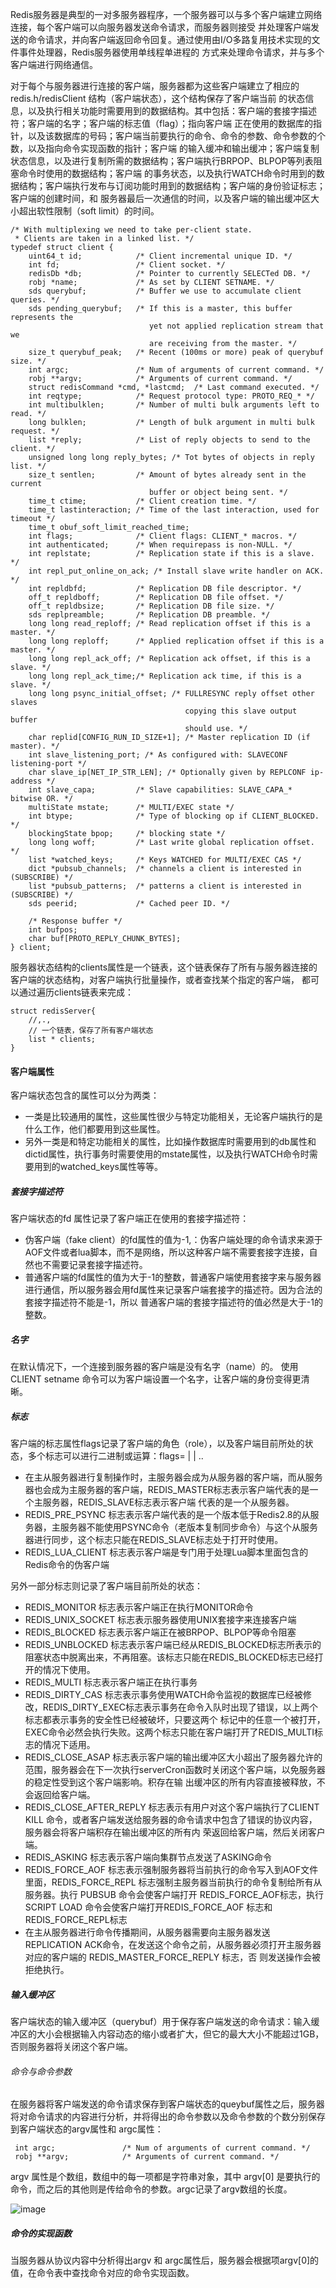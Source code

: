 Redis服务器是典型的一对多服务器程序，一个服务器可以与多个客户端建立网络连接，每个客户端可以向服务器发送命令请求，而服务器则接受
并处理客户端发送的命令请求，并向客户端返回命令回复。通过使用由I/O多路复用技术实现的文件事件处理器，Redis服务器使用单线程单进程的
方式来处理命令请求，并与多个客户端进行网络通信。

对于每个与服务器进行连接的客户端，服务器都为这些客户端建立了相应的redis.h/redisClient 结构（客户端状态），这个结构保存了客户端当前
的状态信息，以及执行相关功能时需要用到的数据结构。其中包括：客户端的套接字描述符；客户端的名字；客户端的标志值（flag）；指向客户端
正在使用的数据库的指针，以及该数据库的号码；客户端当前要执行的命令、命令的参数、命令参数的个数，以及指向命令实现函数的指针；客户端
的输入缓冲和输出缓冲；客户端复制状态信息，以及进行复制所需的数据结构；客户端执行BRPOP、BLPOP等列表阻塞命令时使用的数据结构；客户端
的事务状态，以及执行WATCH命令时用到的数据结构；客户端执行发布与订阅功能时用到的数据结构；客户端的身份验证标志；客户端的创建时间，和
服务器最后一次通信的时间，以及客户端的输出缓冲区大小超出软性限制（soft limit）的时间。

```
/* With multiplexing we need to take per-client state.
 * Clients are taken in a linked list. */
typedef struct client {
    uint64_t id;            /* Client incremental unique ID. */
    int fd;                 /* Client socket. */
    redisDb *db;            /* Pointer to currently SELECTed DB. */
    robj *name;             /* As set by CLIENT SETNAME. */
    sds querybuf;           /* Buffer we use to accumulate client queries. */
    sds pending_querybuf;   /* If this is a master, this buffer represents the
                               yet not applied replication stream that we
                               are receiving from the master. */
    size_t querybuf_peak;   /* Recent (100ms or more) peak of querybuf size. */
    int argc;               /* Num of arguments of current command. */
    robj **argv;            /* Arguments of current command. */
    struct redisCommand *cmd, *lastcmd;  /* Last command executed. */
    int reqtype;            /* Request protocol type: PROTO_REQ_* */
    int multibulklen;       /* Number of multi bulk arguments left to read. */
    long bulklen;           /* Length of bulk argument in multi bulk request. */
    list *reply;            /* List of reply objects to send to the client. */
    unsigned long long reply_bytes; /* Tot bytes of objects in reply list. */
    size_t sentlen;         /* Amount of bytes already sent in the current
                               buffer or object being sent. */
    time_t ctime;           /* Client creation time. */
    time_t lastinteraction; /* Time of the last interaction, used for timeout */
    time_t obuf_soft_limit_reached_time;
    int flags;              /* Client flags: CLIENT_* macros. */
    int authenticated;      /* When requirepass is non-NULL. */
    int replstate;          /* Replication state if this is a slave. */
    int repl_put_online_on_ack; /* Install slave write handler on ACK. */
    int repldbfd;           /* Replication DB file descriptor. */
    off_t repldboff;        /* Replication DB file offset. */
    off_t repldbsize;       /* Replication DB file size. */
    sds replpreamble;       /* Replication DB preamble. */
    long long read_reploff; /* Read replication offset if this is a master. */
    long long reploff;      /* Applied replication offset if this is a master. */
    long long repl_ack_off; /* Replication ack offset, if this is a slave. */
    long long repl_ack_time;/* Replication ack time, if this is a slave. */
    long long psync_initial_offset; /* FULLRESYNC reply offset other slaves
                                       copying this slave output buffer
                                       should use. */
    char replid[CONFIG_RUN_ID_SIZE+1]; /* Master replication ID (if master). */
    int slave_listening_port; /* As configured with: SLAVECONF listening-port */
    char slave_ip[NET_IP_STR_LEN]; /* Optionally given by REPLCONF ip-address */
    int slave_capa;         /* Slave capabilities: SLAVE_CAPA_* bitwise OR. */
    multiState mstate;      /* MULTI/EXEC state */
    int btype;              /* Type of blocking op if CLIENT_BLOCKED. */
    blockingState bpop;     /* blocking state */
    long long woff;         /* Last write global replication offset. */
    list *watched_keys;     /* Keys WATCHED for MULTI/EXEC CAS */
    dict *pubsub_channels;  /* channels a client is interested in (SUBSCRIBE) */
    list *pubsub_patterns;  /* patterns a client is interested in (SUBSCRIBE) */
    sds peerid;             /* Cached peer ID. */

    /* Response buffer */
    int bufpos;
    char buf[PROTO_REPLY_CHUNK_BYTES];
} client;
```


服务器状态结构的clients属性是一个链表，这个链表保存了所有与服务器连接的客户端的状态结构，对客户端执行批量操作，或者查找某个指定的客户端，
都可以通过遍历clients链表来完成：

```
struct redisServer{
    //,.,
    // 一个链表，保存了所有客户端状态
    list * clients;
}

```

#### 客户端属性
客户端状态包含的属性可以分为两类：

+ 一类是比较通用的属性，这些属性很少与特定功能相关，无论客户端执行的是什么工作，他们都要用到这些属性。
+ 另外一类是和特定功能相关的属性，比如操作数据库时需要用到的db属性和dictid属性，执行事务时需要使用的mstate属性，以及执行WATCH命令时需要用到的watched_keys属性等等。

##### 套接字描述符
客户端状态的fd 属性记录了客户端正在使用的套接字描述符：

+ 伪客户端（fake client）的fd属性的值为-1,：伪客户端处理的命令请求来源于AOF文件或者lua脚本，而不是网络，所以这种客户端不需要套接字连接，自然也不需要记录套接字描述符。
+ 普通客户端的fd属性的值为大于-1的整数，普通客户端使用套接字来与服务器进行通信，所以服务器会用fd属性来记录客户端套接字的描述符。因为合法的套接字描述符不能是-1，所以
普通客户端的套接字描述符的值必然是大于-1的整数。

##### 名字
在默认情况下，一个连接到服务器的客户端是没有名字（name）的。
使用CLIENT setname 命令可以为客户端设置一个名字，让客户端的身份变得更清晰。

##### 标志
客户端的标志属性flags记录了客户端的角色（role），以及客户端目前所处的状态，多个标志可以进行二进制或运算：flags= <flag1> | <flag2> | ..

+ 在主从服务器进行复制操作时，主服务器会成为从服务器的客户端，而从服务器也会成为主服务器的客户端，REDIS_MASTER标志表示客户端代表的是一个主服务器，REDIS_SLAVE标志表示客户端
代表的是一个从服务器。
+ REDIS_PRE_PSYNC 标志表示客户端代表的是一个版本低于Redis2.8的从服务器，主服务器不能使用PSYNC命令（老版本复制同步命令）与这个从服务器进行同步，这个标志只能在REDIS_SLAVE标志处于打开时使用。
+ REDIS_LUA_CLIENT 标志表示客户端是专门用于处理Lua脚本里面包含的Redis命令的伪客户端

另外一部分标志则记录了客户端目前所处的状态：
+ REDIS_MONITOR 标志表示客户端正在执行MONITOR命令
+ REDIS_UNIX_SOCKET 标志表示服务器使用UNIX套接字来连接客户端
+ REDIS_BLOCKED 标志表示客户端正在被BRPOP、BLPOP等命令阻塞
+ REDIS_UNBLOCKED 标志表示客户端已经从REDIS_BLOCKED标志所表示的阻塞状态中脱离出来，不再阻塞。该标志只能在REDIS_BLOCKED标志已经打开的情况下使用。
+ REDIS_MULTI 标志表示客户端正在执行事务
+ REDIS_DIRTY_CAS 标志表示事务使用WATCH命令监视的数据库已经被修改，REDIS_DIRTY_EXEC标志表示事务在命令入队时出现了错误，以上两个标志都表示事务的安全性已经被破坏，只要这两个
标记中的任意一个被打开，EXEC命令必然会执行失败。这两个标志只能在客户端打开了REDIS_MULTI标志的情况下适用。
+ REDIS_CLOSE_ASAP 标志表示客户端的输出缓冲区大小超出了服务器允许的范围，服务器会在下一次执行serverCron函数时关闭这个客户端，以免服务器的稳定性受到这个客户端影响。积存在输
出缓冲区的所有内容直接被释放，不会返回给客户端。
+ REDIS_CLOSE_AFTER_REPLY 标志表示有用户对这个客户端执行了CLIENT KILL 命令，或者客户端发送给服务器的命令请求中包含了错误的协议内容，服务器会将客户端积存在输出缓冲区的所有内
荣返回给客户端，然后关闭客户端。
+ REDIS_ASKING 标志表示客户端向集群节点发送了ASKING命令
+ REDIS_FORCE_AOF 标志表示强制服务器将当前执行的命令写入到AOF文件里面，REDIS_FORCE_REPL 标志强制主服务器当前执行的命令复制给所有从服务器。执行 PUBSUB 命令会使客户端打开
REDIS_FORCE_AOF标志，执行SCRIPT LOAD 命令会使客户端打开REDIS_FORCE_AOF 标志和REDIS_FORCE_REPL标志
+ 在主从服务器进行命令传播期间，从服务器需要向主服务器发送REPLICATION ACK命令，在发送这个命令之前，从服务器必须打开主服务器对应的客户端的 REDIS_MASTER_FORCE_REPLY 标志，否
则发送操作会被拒绝执行。

##### 输入缓冲区
客户端状态的输入缓冲区（querybuf）用于保存客户端发送的命令请求：输入缓冲区的大小会根据输入内容动态的缩小或者扩大，但它的最大大小不能超过1GB，否则服务器将关闭这个客户端。

###### 命令与命令参数
在服务器将客户端发送的命令请求保存到客户端状态的queybuf属性之后，服务器将对命令请求的内容进行分析，并将得出的命令参数以及命令参数的个数分别保存到客户端状态的argv属性和
argc属性：

```
 int argc;               /* Num of arguments of current command. */
 robj **argv;            /* Arguments of current command. */
```
argv 属性是个数组，数组中的每一项都是字符串对象，其中 argv[0] 是要执行的命令，而之后的其他则是传给命令的参数。argc记录了argv数组的长度。

![image](https://raw.githubusercontent.com/zhao907219202/markdown/master/md-picture/redis/redis-client-0-20180704.png)

##### 命令的实现函数
当服务器从协议内容中分析得出argv 和 argc属性后，服务器会根据项argv[0]的值，在命令表中查找命令对应的命令实现函数。

